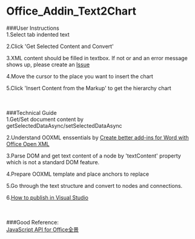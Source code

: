 # Office_Addin_Text2Chart

###User Instructions
<br/>
1.Select tab indented text

2.Click 'Get Selected Content and Convert'

3.XML content should be filled in textbox. If not or and an error message shows up, please create an [Issue](https://github.com/springga/Office_Addin_Text2Chart/issues/new)

4.Move the cursor to the place you want to insert the chart

5.Click 'Insert Content from the Markup' to get the hierarchy chart
<br/><br/><br/>

###Technical Guide
<br/>
1.Get/Set document content by getSelectedDataAsync/setSelectedDataAsync

2.Understand OOXML enssentials by [Create better add-ins for Word with Office Open XML](https://msdn.microsoft.com/EN-US/library/office/dn423225.aspx)

3.Parse DOM and get text content of a node by 'textContent' property which is not a standard DOM feature.

4.Prepare OOXML template and place anchors to replace

5.Go through the text structure and convert to nodes and connections.

6.[How to publish in Visual Studio](https://msdn.microsoft.com/en-us/library/dd465337.aspx)
<br/><br/><br/>

###Good Reference:
<br/>
[JavaScript API for Office全景](http://zoom.it/Dhc#full)
